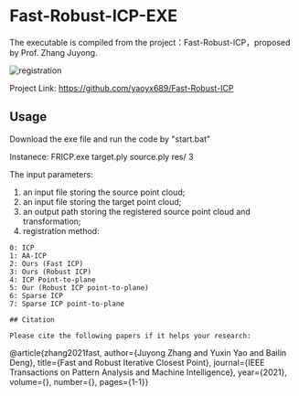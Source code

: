# Fast-Robust-ICP-EXE

The executable is compiled from the project：Fast-Robust-ICP，proposed by Prof. Zhang Juyong.

![registration](https://user-images.githubusercontent.com/65271555/179463083-f86615f7-3413-494a-bb73-0aa8f52f7a36.jpg)

Project Link: https://github.com/yaoyx689/Fast-Robust-ICP

## Usage

Download the exe file and run the code by "start.bat"

Instanece: FRICP.exe target.ply source.ply res/ 3

The input parameters:

1. an input file storing the source point cloud;
2. an input file storing the target point cloud;
3. an output path storing the registered source point cloud and transformation;
4. registration method:
```
0: ICP
1: AA-ICP
2: Ours (Fast ICP)
3: Ours (Robust ICP)
4: ICP Point-to-plane
5: Our (Robust ICP point-to-plane)
6: Sparse ICP
7: Sparse ICP point-to-plane

## Citation

Please cite the following papers if it helps your research:
```
  @article{zhang2021fast,
    author={Juyong Zhang and Yuxin Yao and Bailin Deng},
    title={Fast and Robust Iterative Closest Point}, 
    journal={IEEE Transactions on Pattern Analysis and Machine Intelligence}, 
    year={2021},
    volume={},
    number={},
    pages={1-1}}
```
